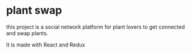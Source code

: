# plant swap  
this project is a social network platform for plant lovers to get connected and swap plants.

It is made with React and Redux
